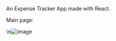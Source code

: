 An Expense Tracker App made with React. 

Main page:

\n![image](https://user-images.githubusercontent.com/30759829/170611312-3f59432d-7d68-4f18-ba9d-5b35bcb864e5.png)


